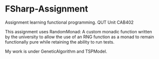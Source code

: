 # FSharp-Assignment
Assignment learning functional programming. QUT Unit CAB402

This assignment uses RandomMonad: A custom monadic function written by the university to allow the use of an RNG function as a monad to remain functionally pure while retaining the ability to run tests.  

My work is under GeneticAlgorithm and TSPModel. 

